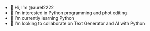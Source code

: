 - 👋 Hi, I’m @aurel2222
- 👀 I’m interested in Python programming and phot editing
- 🌱 I’m currently learning Python
- 💞️ I’m looking to collaborate on Text Generator and AI with Python


<!---
aurel2222/aurel2222 is a ✨ special ✨ repository because its `README.md` (this file) appears on your GitHub profile.
You can click the Preview link to take a look at your changes.
--->
